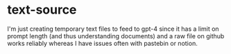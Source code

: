 # text-source
I'm just creating temporary text files to feed to gpt-4 since it has a limit on prompt length (and thus understanding documents) and a raw file on github works reliably whereas I have issues often with pastebin or notion.
